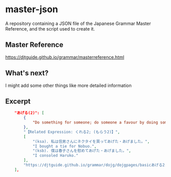 # master-json
A repository containing a JSON file of the Japanese Grammar Master Reference, and the script used to create it.
## Master Reference
https://djtguide.github.io/grammar/masterreference.html
## What's next?
I might add some other things like more detailed information
## Excerpt
```json
    "あげる(2)": [
        {
            "Do something for someone; do someone a favour by doing something": "Someone gives some action as a favour to a person who is not a member of the giver's in group but whose status is about equal of the giver."
        },
        "【Related Expression: くれる2; (もらう2)】",
        [
            "(ksa). 私は信男さんにネクタイを買ってあげた・あげました。",
            "I bought a tie for Nobuo.",
            "(ksb). 僕は春子さんを慰めてあげた・あげました。",
            "I consoled Haruko."
        ],
        "https://djtguide.github.io/grammar/dojg/dojgpages/basicあげる2.html"
    ],
```
